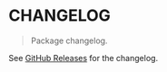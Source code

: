 # CHANGELOG

> Package changelog.

See [GitHub Releases](https://github.com/stdlib-js/utils-group-by/releases) for the changelog.